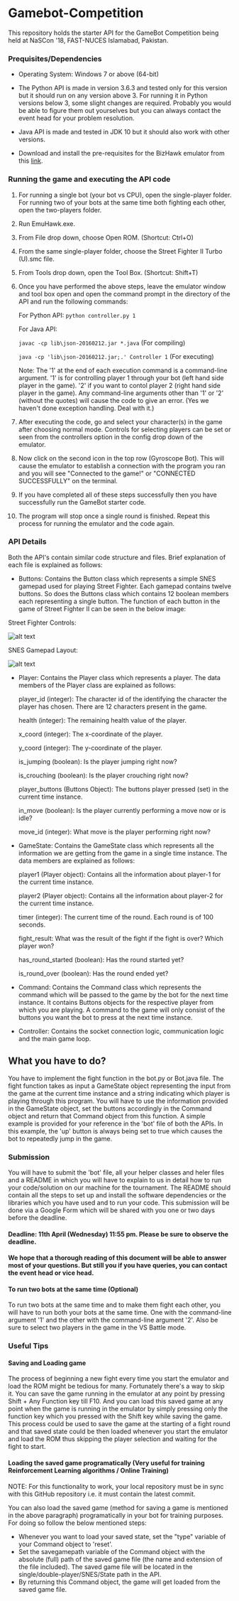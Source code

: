 # Gamebot-Competition

This repository holds the starter API for the GameBot Competition being held at NaSCon '18, FAST-NUCES Islamabad, Pakistan.

### Prequisites/Dependencies

* Operating System: Windows 7 or above (64-bit)

* The Python API is made in version 3.6.3 and tested only for this version but it should run on any version above 3. For running it in Python versions below 3, some slight changes are required. Probably you would be able to figure them out yourselves but you can always contact the event head for your problem resolution.

* Java API is made and tested in JDK 10 but it should also work with other versions.

* Download and install the pre-requisites for the BizHawk emulator from this [link](https://github.com/TASVideos/BizHawk-Prereqs/releases/download/2.1/bizhawk_prereqs_v2.1.zip).

### Running the game and executing the API code

1. For running a single bot (your bot vs CPU), open the single-player folder. For running two of your bots at the same time both fighting each other, open the two-players folder.
2. Run EmuHawk.exe.
3. From File drop down, choose Open ROM. (Shortcut: Ctrl+O)
4. From the same single-player folder, choose the Street Fighter II Turbo (U).smc file.
5. From Tools drop down, open the Tool Box. (Shortcut: Shift+T)
6. Once you have performed the above steps, leave the emulator window and tool box open and open the command prompt in the directory of the API and run the following commands:

    For Python API: `python controller.py 1`

    For Java API: 
    
    `javac -cp lib\json-20160212.jar *.java` (For compiling)
    
    `java -cp 'lib\json-20160212.jar;.' Controller 1` (For executing)
    
    Note: The '1' at the end of each execution command is a command-line argument. '1' is for controlling player 1 through your bot (left hand side player in the game). '2' if you want to contol player 2 (right hand side player in the game). Any command-line arguments other than '1' or '2' (without the quotes) will cause the code to give an error. (Yes we haven't done exception handling. Deal with it.)

7. After executing the code, go and select your character(s) in the game after choosing normal mode. Controls for selecting players can be set or seen from the controllers option in the config drop down of the emulator.
8. Now click on the second icon in the top row (Gyroscope Bot). This will cause the emulator to establish a connection with the program you ran and you will see "Connected to the game!" or "CONNECTED SUCCESSFULLY" on the terminal.
9. If you have completed all of these steps successfully then you have successfully run the GameBot starter code.
10. The program will stop once a single round is finished. Repeat this process for running the emulator and the code again.

### API Details

Both the API's contain similar code structure and files. Brief explanation of each file is explained as follows:

* Buttons: Contains the Button class which represents a simple SNES gamepad used for playing Street Fighter. Each gamepad contains twelve buttons. So does the Buttons class which contains 12 boolean members each representing a single button. The function of each button in the game of Street Fighter II can be seen in the below image:

Street Fighter Controls: 

![alt text](https://github.com/Cognitia-AI/gamebot-competition/blob/master/Controls.PNG "Street Fighter Controls")

SNES Gamepad Layout:

![alt text](https://github.com/Cognitia-AI/gamebot-competition/blob/master/snes_controller_layout.png "SNES Gamepad Layout")



* Player: Contains the Player class which represents a player. The data members of the Player class are explained as follows:

    player_id (integer): The character id of the identifying the character the player has chosen. There are 12 characters present in the game.

    health (integer): The remaining health value of the player.

    x_coord (integer): The x-coordinate of the player.

    y_coord (integer): The y-coordinate of the player.

    is_jumping (boolean): Is the player jumping right now?

    is_crouching (boolean): Is the player crouching right now?

    player_buttons (Buttons Object): The buttons player pressed (set) in the current time instance.

    in_move (boolean): Is the player currently performing a move now or is idle?

    move_id (integer): What move is the player performing right now?


* GameState: Contains the GameState class which represents all the information we are getting from the game in a single time instance. The data members are explained as follows:

    player1 (Player object): Contains all the information about player-1 for the current time instance.

    player2 (Player object): Contains all the information about player-2 for the current time instance.

    timer (integer): The current time of the round. Each round is of 100 seconds.

    fight_result: What was the result of the fight if the fight is over? Which player won?

    has_round_started (boolean): Has the round started yet?

    is_round_over (boolean): Has the round ended yet?


* Command: Contains the Command class which represents the command which will be passed to the game by the bot for the next time instance. It contains Buttons objects for the respective player from which you are playing. A command to the game will only consist of the buttons you want the bot to press at the next time instance.


* Controller: Contains the socket connection logic, communication logic and the main game loop.


## What you have to do?

You have to implement the fight function in the bot.py or Bot.java file. The fight function takes as input a GameState object representing the input from the game at the current time instance and a string indicating which player is playing through this program. You will have to use the information provided in the GameState object, set the buttons accordingly in the Command object and return that Command object from this function. A simple example is provided for your reference in the 'bot' file of both the APIs. In this example, the 'up' button is always being set to true which causes the bot to repeatedly jump in the game.

### Submission

You will have to submit the 'bot' file, all your helper classes and heler files and a README in which you will have to explain to us in detail how to run your code/solution on our machine for the tournament. The README should contain all the steps to set up and install the software dependencies or the libraries which you have used and to run your code. This submission will be done via a Google Form which will be shared with you one or two days before the deadline.


#### Deadline: 11th April (Wednesday) 11:55 pm. Please be sure to observe the deadline.


#### We hope that a thorough reading of this document will be able to answer most of your questions. But still you if you have queries, you can contact the event head or vice head.


#### To run two bots at the same time (Optional)

To run two bots at the same time and to make them fight each other, you will have to run both your bots at the same time. One with the command-line argument '1' and the other with the command-line argument '2'. Also be sure to select two players in the game in the VS Battle mode.


### Useful Tips

#### Saving and Loading game

The process of beginning a new fight every time you start the emulator and load the ROM might be tedious for many. Fortunately there's a way to skip it. You can save the game running in the emulator at any point by pressing Shift + Any Function key till F10. And you can load this saved game at any point when the game is running in the emulator by simply pressing only the function key which you pressed with the Shift key while saving the game. This process could be used to save the game at the starting of a fight round and that saved state could be then loaded whenever you start the emulator and load the ROM thus skipping the player selection and waiting for the fight to start.

#### Loading the saved game programatically (Very useful for training Reinforcement Learning algorithms / Online Training)

NOTE: For this functionality to work, your local repository must be in sync with this GitHub repository i.e. it must contain the latest commit.

You can also load the saved game (method for saving a game is mentioned in the above paragraph) programatically in your bot for training purposes. For doing so follow the below mentioned steps:

* Whenever you want to load your saved state, set the "type" variable of your Command object to 'reset'.
* Set the savegamepath variable of the Command object with the absolute (full) path of the saved game file (the name and extension of the file included). The saved game file will be located in the single/double-player/SNES/State path in the API.
* By returning this Command object, the game will get loaded from the saved game file.